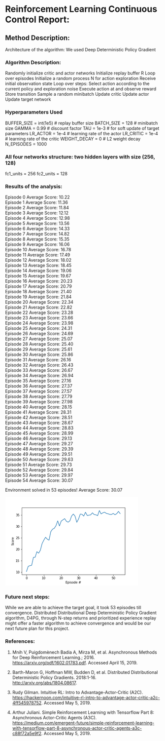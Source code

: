 # Reinforcement Learning Continuous Control Report:

## Method Description:
Architecture of the algorithm:
We used Deep Deterministic Policy Gradient

### Algorithm Description:
Randomly initialize critic and actor networks
Initialize replay buffer R
Loop over episodes
  Initialize a random process N for action exploration
  Receive initial observation state
  Loop over steps:
    Select action according to the current policy and exploration noise
    Execute action at and observe reward
    Store transition
    Sample a random minibatch
    Update critic
    Update actor
    Update target network


### Hyperparameters Used
BUFFER_SIZE = int(1e5)  # replay buffer size
BATCH_SIZE = 128        # minibatch size
GAMMA = 0.99            # discount factor
TAU = 1e-3              # for soft update of target parameters
LR_ACTOR = 1e-4         # learning rate of the actor
LR_CRITIC = 1e-4        # learning rate of the critic
WEIGHT_DECAY = 0        # L2 weight decay
N_EPISODES = 1000

### All four networks structure: two hidden layers with size (256, 128)
fc1_units = 256
fc2_units = 128

### Results of the analysis:
Episode 0	Average Score: 10.22  
Episode 1	Average Score: 11.36  
Episode 2	Average Score: 11.84  
Episode 3	Average Score: 12.12  
Episode 4	Average Score: 12.98  
Episode 5	Average Score: 13.56  
Episode 6	Average Score: 14.33  
Episode 7	Average Score: 14.82  
Episode 8	Average Score: 15.35  
Episode 9	Average Score: 16.06  
Episode 10	Average Score: 16.78  
Episode 11	Average Score: 17.49  
Episode 12	Average Score: 18.02  
Episode 13	Average Score: 18.45  
Episode 14	Average Score: 19.06  
Episode 15	Average Score: 19.67  
Episode 16	Average Score: 20.23  
Episode 17	Average Score: 20.79  
Episode 18	Average Score: 21.40  
Episode 19	Average Score: 21.84  
Episode 20	Average Score: 22.34  
Episode 21	Average Score: 22.82  
Episode 22	Average Score: 23.28  
Episode 23	Average Score: 23.66  
Episode 24	Average Score: 23.98  
Episode 25	Average Score: 24.31  
Episode 26	Average Score: 24.69  
Episode 27	Average Score: 25.07  
Episode 28	Average Score: 25.40  
Episode 29	Average Score: 25.61  
Episode 30	Average Score: 25.86  
Episode 31	Average Score: 26.16  
Episode 32	Average Score: 26.43  
Episode 33	Average Score: 26.67  
Episode 34	Average Score: 26.94  
Episode 35	Average Score: 27.16  
Episode 36	Average Score: 27.37  
Episode 37	Average Score: 27.57  
Episode 38	Average Score: 27.79  
Episode 39	Average Score: 27.98  
Episode 40	Average Score: 28.15  
Episode 41	Average Score: 28.31  
Episode 42	Average Score: 28.51  
Episode 43	Average Score: 28.67  
Episode 44	Average Score: 28.83  
Episode 45	Average Score: 28.99  
Episode 46	Average Score: 29.13  
Episode 47	Average Score: 29.27  
Episode 48	Average Score: 29.39  
Episode 49	Average Score: 29.51  
Episode 50	Average Score: 29.63  
Episode 51	Average Score: 29.73  
Episode 52	Average Score: 29.84  
Episode 53	Average Score: 29.97  
Episode 54	Average Score: 30.07  

Environment solved in 53 episodes!	Average Score: 30.07  

![png](model.png)

### Future next steps:
While we are able to achieve the target goal, it took 53 episodes till convergence. Distributed Distributional Deep Deterministic Policy Gradient algorithm, D4PG, through N-step returns and prioritized experience replay might offer a faster algorithm to achieve convergence and would be our next future plan for this project. 

### References:
1. Mnih V, Puigdomènech Badia A, Mirza M, et al. Asynchronous Methods for Deep Reinforcement Learning.; 2016. https://arxiv.org/pdf/1602.01783.pdf. Accessed April 15, 2019.

2. Barth-Maron G, Hoffman MW, Budden D, et al. Distributed Distributional Deterministic Policy Gradients. 2018:1-16. http://arxiv.org/abs/1804.08617.

3. Rudy Gilman. Intuitive RL: Intro to Advantage-Actor-Critic (A2C). https://hackernoon.com/intuitive-rl-intro-to-advantage-actor-critic-a2c-4ff545978752. Accessed May 5, 2019.

4. Arthur Juliani. Simple Reinforcement Learning with Tensorflow Part 8: Asynchronous Actor-Critic Agents (A3C). https://medium.com/emergent-future/simple-reinforcement-learning-with-tensorflow-part-8-asynchronous-actor-critic-agents-a3c-c88f72a5e9f2. Accessed May 5, 2019.

